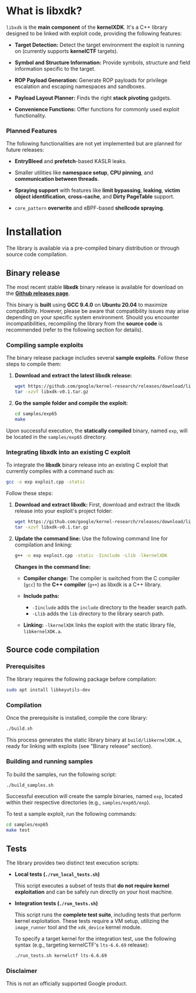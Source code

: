 # What is libxdk?

`libxdk` is the **main component** of the **kernelXDK**. It's a C++ library designed to be linked with exploit code, providing the following features:

  * **Target Detection:** Detect the target environment the exploit is running on (currently supports **kernelCTF** targets).

  * **Symbol and Structure Information:** Provide symbols, structure and field information specific to the target.

  * **ROP Payload Generation:** Generate ROP payloads for privilege escalation and escaping namespaces and sandboxes.

  * **Payload Layout Planner:** Finds the right **stack pivoting** gadgets.

  * **Convenience Functions:** Offer functions for commonly used exploit functionality.

### Planned Features

The following functionalities are not yet implemented but are planned for future releases:

  * **EntryBleed** and **prefetch**-based KASLR leaks.

  * Smaller utilities like **namespace setup**, **CPU pinning**, and **communication between threads**.

  * **Spraying support** with features like **limit bypassing**, **leaking**, **victim object identification**, **cross-cache**, and **Dirty PageTable** support.

  * `core_pattern` **overwrite** and eBPF-based **shellcode spraying**.

# Installation

The library is available via a pre-compiled binary distribution or through source code compilation.

## Binary release

The most recent stable **libxdk** binary release is available for download on the **[Github releases page](https://github.com/google/kernel-research/releases)**.

This binary is **built** using **GCC 9.4.0** on **Ubuntu 20.04** to maximize compatibility. However, please be aware that compatibility issues may arise depending on your specific system environment. Should you encounter incompatibilities, recompiling the library from the **source code** is recommended (refer to the following section for details).

### Compiling sample exploits

The binary release package includes several **sample exploits**. Follow these steps to compile them:

1.  **Download and extract the latest libxdk release:**

    ```bash
    wget https://github.com/google/kernel-research/releases/download/libxdk%2Fv0.1/libxdk-v0.1.tar.gz
    tar -xzvf libxdk-v0.1.tar.gz
    ```

2.  **Go the sample folder and compile the exploit:**

    ```bash
    cd samples/exp65
    make
    ```

Upon successful execution, the **statically compiled** binary, named `exp`, will be located in the `samples/exp65` directory.

### Integrating libxdk into an existing C exploit

To integrate the **libxdk** binary release into an existing C exploit that currently compiles with a command such as:

```bash
gcc -o exp exploit.cpp -static
```

Follow these steps:
1.  **Download and extract libxdk:**
    First, download and extract the libxdk release into your exploit's project folder:

    ```bash
    wget https://github.com/google/kernel-research/releases/download/libxdk%2Fv0.1/libxdk-v0.1.tar.gz
    tar -xzvf libxdk-v0.1.tar.gz
    ```

2.  **Update the command line:**
    Use the following command line for compilation and linking:

    ```bash
    g++ -o exp exploit.cpp -static -Iinclude -Llib -lkernelXDK
    ```

    **Changes in the command line:**

      * **Compiler change:** The compiler is switched from the C compiler (`gcc`) to the **C++ compiler** (`g++`) as libxdk is a C++ library.

      * **Include paths:**
        * `-Iinclude` adds the `include` directory to the header search path.
        * `-Llib` adds the `lib` directory to the library search path.

      * **Linking:** `-lkernelXDK` links the exploit with the static library file, `libkernelXDK.a`.

## Source code compilation

### Prerequisites

The library requires the following package before compilation:

```bash
sudo apt install libkeyutils-dev
```

### Compilation

Once the prerequisite is installed, compile the core library:

```bash
./build.sh
```

This process generates the static library binary at `build/libkernelXDK.a`, ready for linking with exploits (see "Binary release" section).

### Building and running samples

To build the samples, run the following script:

```bash
./build_samples.sh
```

Successful execution will create the sample binaries, named `exp`, located within their respective directories (e.g., `samples/exp65/exp`).

To test a sample exploit, run the following commands:

```bash
cd samples/exp65
make test
```

## Tests

The library provides two distinct test execution scripts:

* **Local tests (`./run_local_tests.sh`)**

    This script executes a subset of tests that **do not require kernel exploitation** and can be safely run directly on your host machine.

* **Integration tests (`./run_tests.sh`)**

    This script runs the **complete test suite**, including tests that perform kernel exploitation. These tests require a VM setup, utilizing the `image_runner` tool and the `xdk_device` kernel module.

    To specify a target kernel for the integration test, use the following syntax (e.g., targeting kernelCTF's `lts-6.6.69` release):

    ```bash
    ./run_tests.sh kernelctf lts-6.6.69
    ```

### Disclaimer

This is not an officially supported Google product.